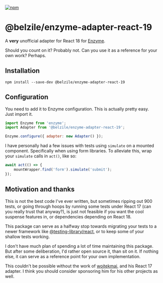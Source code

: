 [![npm](https://img.shields.io/npm/v/@belzile/enzyme-adapter-react-19.svg)](https://www.npmjs.com/package/@belzile/enzyme-adapter-react-19)

# @belzile/enzyme-adapter-react-19

A **very** unofficial adapter for React 18 for [Enzyme](https://enzymejs.github.io/enzyme/).

Should you count on it? Probably not. Can you use it as a reference for your own work? Perhaps.

## Installation

```
npm install --save-dev @belzile/enzyme-adapter-react-19
```

## Configuration

You need to add it to Enzyme configuration. This is actually pretty easy. Just import it.

```js
import Enzyme from 'enzyme';
import Adapter from '@belzile/enzyme-adapter-react-19';

Enzyme.configure({ adapter: new Adapter() });
```

I have personally had a few issues with tests using `simulate` on a mounted component. Specifically when using form libraries. To alleviate this, wrap your `simulate` calls in `act()`, like so:

```js
await act(() => {
	mountWrapper.find('form').simulate('submit');
});
```

## Motivation and thanks
This is not the best code I've ever written, but sometimes ripping out 900 tests, or going through hoops by running some tests under React 17 (can you really trust that anyway?), is just not feasible if you want the cool suspense features in, or dependencies depending on React 18.

This package can serve as a halfway stop towards migrating your tests to a newer framework like [@testing-library/react](https://www.npmjs.com/package/@testing-library/react), or to keep some of your shallow tests working.

I don't have much plan of spending a lot of time maintaining this package. But after some deliberation, I'd rather open source it, than sit on it. If nothing else, it can serve as a reference point for your own implementation.

This couldn't be possible without the work of [wojtekmaj](https://github.com/wojtekmaj), and his React 17 adapter. I think you should consider sponsoring him for his other projects as well.
